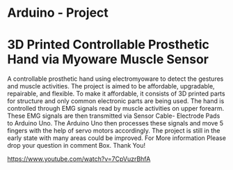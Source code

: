 # Arduino - Project

# 3D Printed Controllable Prosthetic Hand via Myoware Muscle Sensor

A controllable prosthetic hand using electromyoware to detect the gestures and muscle activities.  The project is aimed to be affordable, upgradable, repairable, and flexible.  To make it affordable, it consists of 3D printed parts for structure and only common electronic parts are being used.  The hand is controlled through EMG signals read by muscle activities on upper forearm.  These EMG signals are then transmitted via Sensor Cable- Electrode Pads to Arduino Uno.  The Arduino Uno then processes these signals and move 5 fingers with the help of servo motors accordingly.  The project is still in the early state with many areas could be improved.
For More information Please drop your question in comment Box.
Thank You!

https://www.youtube.com/watch?v=7CpVuzrBhfA
